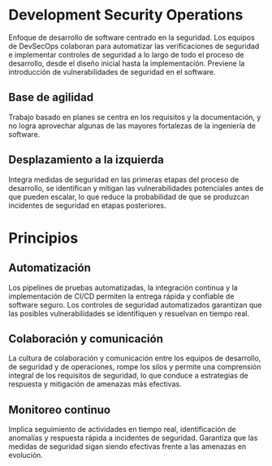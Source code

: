 # Development Security Operations
Enfoque de desarrollo de software centrado en la seguridad.
Los equipos de DevSecOps colaboran para automatizar las verificaciones de seguridad e implementar controles de seguridad a lo largo de todo el proceso de desarrollo, desde el diseño inicial hasta la implementación.
Previene la introducción de vulnerabilidades de seguridad en el software.

## Base de agilidad
Trabajo basado en planes se centra en los requisitos y la documentación, y no logra aprovechar algunas de las mayores fortalezas de la ingeniería de software.

## Desplazamiento a la izquierda
Integra medidas de seguridad en las primeras etapas del proceso de desarrollo, se identifican y mitigan las vulnerabilidades potenciales antes de que pueden escalar, lo que reduce la probabilidad de que se produzcan incidentes de seguridad en etapas posteriores.

# Principios
## Automatización
Los pipelines de pruebas automatizadas, la integración continua y la implementación de CI/CD permiten la entrega rápida y confiable de software seguro. Los controles de seguridad automatizados garantizan que las posibles vulnerabilidades se identifiquen y resuelvan en tiempo real.

## Colaboración y comunicación
La cultura de colaboración y comunicación entre los equipos de desarrollo, de seguridad y de operaciones, rompe los silos y permite una comprensión integral de los requisitos de seguridad, lo que conduce a estrategias de respuesta y mitigación de amenazas más efectivas.

## Monitoreo continuo
Implica seguimiento de actividades en tiempo real, identificación de anomalías y respuesta rápida a incidentes de seguridad. Garantiza que las medidas de seguridad sigan siendo efectivas frente a las amenazas en evolución.
